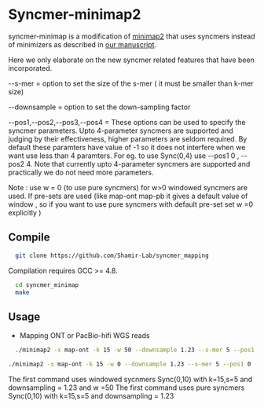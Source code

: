 Syncmer-minimap2 
========================================================================
syncmer-minimap is a modification of [minimap2](https://github.com/lh3/minimap2) that uses syncmers instead of minimizers as described in [our manuscript](https://www.biorxiv.org/content/10.1101/2022.01.10.475696v1.full.pdf).


Here we only elaborate on the new syncmer related features that have been incorporated.

--s-mer = option to set the size of the s-mer ( it must be smaller than k-mer size)

--downsample = option to set the down-sampling factor

--pos1,--pos2,--pos3,--pos4 = These options can be used to specify the syncmer parameters. Upto 4-parameter syncmers are supported and judging by their effectiveness, higher parameters are seldom required. By default these paramters have value of -1 so it does not interfere when we want use less than 4 paramters. For eg. to use Sync(0,4) use --pos1 0 , --pos2 4. Note that currently upto 4-parameter syncmers are supported and practically we do not need more parameters.


Note : use w = 0 (to use pure syncmers) for w>0 windowed syncmers are used. If pre-sets are used (like map-ont map-pb it gives a default value of window , so if you want to use pure syncmers with default pre-set set w =0 explicitly )

## Compile


  ```sh
	git clone https://github.com/Shamir-Lab/syncmer_mapping
  ```
Compilation requires GCC >= 4.8.

  ```sh
	cd syncmer_minimap
	make 
  ```

## Usage


*  Mapping ONT or PacBio-hifi WGS reads
  ```sh
	./minimap2 -x map-ont -k 15 -w 50 --downsample 1.23 --s-mer 5 --pos1 0 --pos2 10 -a reference.fna reads.fastq > align.sam

  ./minimap2 -x map-ont -k 15 -w 0 --downsample 1.23 --s-mer 5 --pos1 0 --pos2 10 -a reference.fna reads.fastq > align.sam
  ```
The first command uses windowed sycnmers Sync(0,10) with k=15,s=5 and downsampling = 1.23 and w =50
The first command uses pure syncmers Sync(0,10) with k=15,s=5 and downsampling = 1.23

